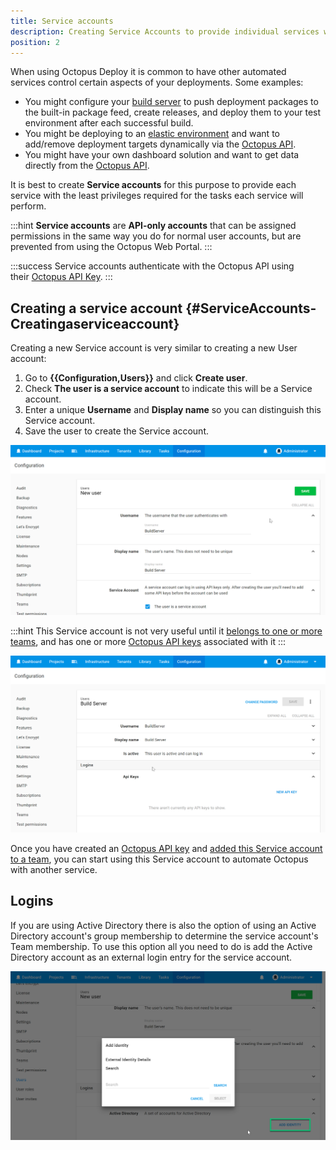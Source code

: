 ```yaml
---
title: Service accounts
description: Creating Service Accounts to provide individual services with the least privileges required for the tasks they will perform.
position: 2
---
```


When using Octopus Deploy it is common to have other automated services control certain aspects of your deployments. Some examples:

- You might configure your [build server](/docs/octopus-rest-api/index.md) to push deployment packages to the built-in package feed, create releases, and deploy them to your test environment after each successful build.
- You might be deploying to an [elastic environment](https://octopus.com/blog/rfc-cloud-and-infrastructure-automation-support) and want to add/remove deployment targets dynamically via the [Octopus API](/docs/octopus-rest-api/index.md).
- You might have your own dashboard solution and want to get data directly from the [Octopus API](/docs/octopus-rest-api/index.md).

It is best to create **Service accounts** for this purpose to provide each service with the least privileges required for the tasks each service will perform.

:::hint
**Service accounts** are **API-only accounts** that can be assigned permissions in the same way you do for normal user accounts, but are prevented from using the Octopus Web Portal.
:::

:::success
Service accounts authenticate with the Octopus API using their [Octopus API Key](/docs/octopus-rest-api/how-to-create-an-api-key.md).
:::

## Creating a service account {#ServiceAccounts-Creatingaserviceaccount}

Creating a new Service account is very similar to creating a new User account:

1. Go to **{{Configuration,Users}}** and click **Create user**.
2. Check **The user is a service account** to indicate this will be a Service account.
3. Enter a unique **Username** and **Display name** so you can distinguish this Service account.
4. Save the user to create the Service account.

![Create service account](images/create-service-acount.png "width=500")

:::hint
This Service account is not very useful until it [belongs to one or more teams](/docs/security/users-and-teams/index.md), and has one or more [Octopus API keys](/docs/octopus-rest-api/how-to-create-an-api-key.md) associated with it
:::

![Service account API Key](images/service-account-apikey.png "width=500")

Once you have created an [Octopus API key](/docs/octopus-rest-api/how-to-create-an-api-key.md) and [added this Service account to a team](/docs/security/users-and-teams/index.md), you can start using this Service account to automate Octopus with another service.

## Logins

If you are using Active Directory there is also the option of using an Active Directory account's group membership to determine the service account's Team membership. To use this option all you need to do is add the Active Directory account as an external login entry for the service account.

![Add Active Directory login](images/add-adlogin.png "width=500")
